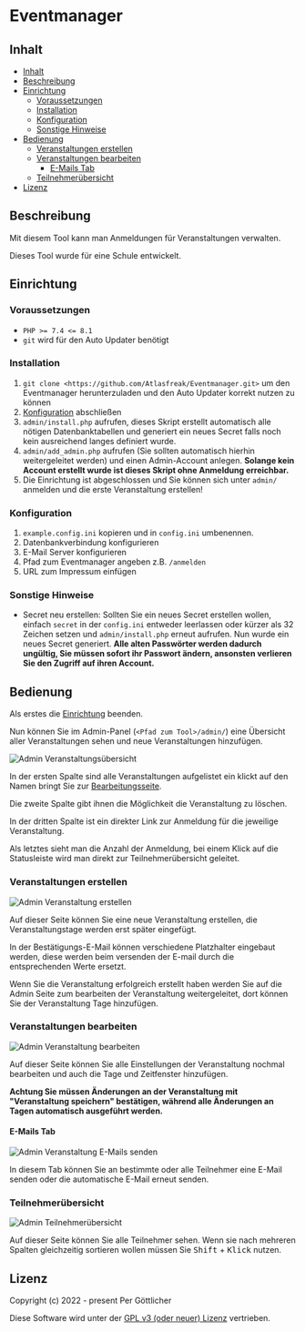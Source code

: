 # Eventmanager<!-- omit in toc -->

## Inhalt

- [Inhalt](#inhalt)
- [Beschreibung](#beschreibung)
- [Einrichtung](#einrichtung)
  - [Voraussetzungen](#voraussetzungen)
  - [Installation](#installation)
  - [Konfiguration](#konfiguration)
  - [Sonstige Hinweise](#sonstige-hinweise)
- [Bedienung](#bedienung)
  - [Veranstaltungen erstellen](#veranstaltungen-erstellen)
  - [Veranstaltungen bearbeiten](#veranstaltungen-bearbeiten)
    - [E-Mails Tab](#e-mails-tab)
  - [Teilnehmerübersicht](#teilnehmerübersicht)
- [Lizenz](#lizenz)

## Beschreibung

Mit diesem Tool kann man Anmeldungen für Veranstaltungen verwalten.

Dieses Tool wurde für eine Schule entwickelt.

## Einrichtung

### Voraussetzungen

- ``PHP >= 7.4 <= 8.1``
- ``git`` wird für den Auto Updater benötigt

### Installation

1. ``git clone <https://github.com/Atlasfreak/Eventmanager.git>`` um den Eventmanager herunterzuladen und den Auto Updater korrekt nutzen zu können
2. [Konfiguration](#konfiguration) abschließen
3. `admin/install.php` aufrufen, dieses Skript erstellt automatisch alle nötigen Datenbanktabellen und generiert ein neues Secret falls noch kein ausreichend langes definiert wurde.
4. `admin/add_admin.php` aufrufen (Sie sollten automatisch hierhin weitergeleitet werden) und einen Admin-Account anlegen. **Solange kein Account erstellt wurde ist dieses Skript ohne Anmeldung erreichbar.**
5. Die Einrichtung ist abgeschlossen und Sie können sich unter `admin/` anmelden und die erste Veranstaltung erstellen!

### Konfiguration

1. `example.config.ini` kopieren und in `config.ini` umbenennen.
2. Datenbankverbindung konfigurieren
3. E-Mail Server konfigurieren
4. Pfad zum Eventmanager angeben z.B. `/anmelden`
5. URL zum Impressum einfügen

### Sonstige Hinweise

- Secret neu erstellen: Sollten Sie ein neues Secret erstellen wollen, einfach `secret` in der `config.ini` entweder leerlassen oder kürzer als 32 Zeichen setzen und `admin/install.php` erneut aufrufen. Nun wurde ein neues Secret generiert. **Alle alten Passwörter werden dadurch ungültig, Sie müssen sofort ihr Passwort ändern, ansonsten verlieren Sie den Zugriff auf ihren Account.**

## Bedienung

Als erstes die [Einrichtung](#einrichtung) beenden.

Nun können Sie im Admin-Panel (`<Pfad zum Tool>/admin/`) eine Übersicht aller Veranstaltungen sehen und neue Veranstaltungen hinzufügen.

![Admin Veranstaltungsübersicht](docs/admin_event_overview.png)

In der ersten Spalte sind alle Veranstaltungen aufgelistet ein klickt auf den Namen bringt Sie zur [Bearbeitungsseite](#veranstaltungen-bearbeiten).

Die zweite Spalte gibt ihnen die Möglichkeit die Veranstaltung zu löschen.

In der dritten Spalte ist ein direkter Link zur Anmeldung für die jeweilige Veranstaltung.

Als letztes sieht man die Anzahl der Anmeldung, bei einem Klick auf die Statusleiste wird man direkt zur Teilnehmerübersicht geleitet.

### Veranstaltungen erstellen

![Admin Veranstaltung erstellen](docs/create_event.png)

Auf dieser Seite können Sie eine neue Veranstaltung erstellen, die Veranstaltungstage werden erst später eingefügt.

In der Bestätigungs-E-Mail können verschiedene Platzhalter eingebaut werden, diese werden beim versenden der E-mail durch die entsprechenden Werte ersetzt.

Wenn Sie die Veranstaltung erfolgreich erstellt haben werden Sie auf die Admin Seite zum bearbeiten der Veranstaltung weitergeleitet, dort können Sie der Veranstaltung Tage hinzufügen.

### Veranstaltungen bearbeiten

![Admin Veranstaltung bearbeiten](docs/edit_event.png)

Auf dieser Seite können Sie alle Einstellungen der Veranstaltung nochmal bearbeiten und auch die Tage und Zeitfenster hinzufügen.

**Achtung Sie müssen Änderungen an der Veranstaltung mit "Veranstaltung speichern" bestätigen, während alle Änderungen an Tagen automatisch ausgeführt werden.**

#### E-Mails Tab

![Admin Veranstaltung E-Mails senden](docs/send_emails.png)

In diesem Tab können Sie an bestimmte oder alle Teilnehmer eine E-Mail senden oder die automatische E-Mail erneut senden.

### Teilnehmerübersicht

![Admin Teilnehmerübersicht](docs/participants_overview.png)

Auf dieser Seite können Sie alle Teilnehmer sehen.
Wenn sie nach mehreren Spalten gleichzeitig sortieren wollen müssen Sie <kbd>Shift</kbd> + <kbd>Klick</kbd> nutzen.

## Lizenz

Copyright (c) 2022 - present Per Göttlicher

Diese Software wird unter der [GPL v3 (oder neuer) Lizenz](https://www.gnu.org/licenses/gpl-3.0.en.html) vertrieben.
